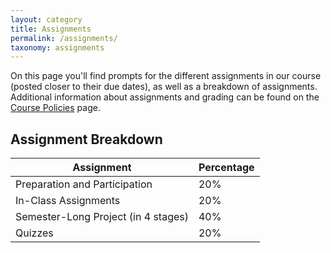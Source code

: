```yaml
---
layout: category
title: Assignments
permalink: /assignments/
taxonomy: assignments
---
```


On this page you'll find prompts for the different assignments in our course (posted closer to their due dates), as well as a breakdown of assignments. Additional information about assignments and grading can be found on the [Course Policies](/policies/) page.

## Assignment Breakdown

Assignment|Percentage
---|--
Preparation and Participation|20%
In-Class Assignments|20%
Semester-Long Project (in 4 stages)|40%
Quizzes|20%

